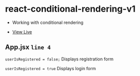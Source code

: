 # react-conditional-rendering-v1

- Working with conditional rendering

- [View Live](https://kerwindows.github.io/react-conditional-rendering-v1)

## App.jsx `line 4`

`userIsRegistered = false;`
Displays registration form

`userIsRegistered = true`
Displays login form
